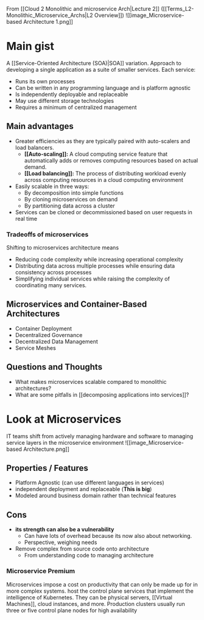From [[Cloud 2 Monolithic and microservice Arch|Lecture 2]] ([[Terms_L2-Monolithic_Microservice_Archs|L2 Overview]])
![[image_Microservice-based Architecture 1.png]]
# Main gist
A [[Service-Oriented Architecture (SOA)|SOA]] variation. Approach to developing a single application as a suite of smaller services. Each service:
- Runs its own processes 
- Can be written in any programming language and is platform agnostic 
- Is independently deployable and replaceable 
- May use different storage technologies 
- Requires a minimum of centralized management

## Main advantages
- Greater efficiencies as they are typically paired with auto-scalers and load balancers.
	- **[[Auto-scaling]]:** A cloud computing service feature that automatically adds or removes computing resources based on actual demand. 
	- **[[Load balancing]]:** The process of distributing workload evenly across computing resources in a cloud computing environment 
- Easily scalable in three ways:
	- By decomposition into simple functions 
	- By cloning microservices on demand 
	- By partitioning data across a cluster 
- Services can be cloned or decommissioned based on user requests in real time
### Tradeoffs of microservices
Shifting to microservices architecture means 
- Reducing code complexity while increasing operational complexity 
- Distributing data across multiple processes while ensuring data consistency across processes 
- Simplifying individual services while raising the complexity of coordinating many services.
## Microservices and Container-Based Architectures
- Container Deployment
- Decentralized Governance
- Decentralized Data Management
- Service Meshes
## Questions and Thoughts
- What makes microservices scalable compared to monolithic architectures?
- What are some pitfalls in [[decomposing applications into services]]?
# Look at Microservices


IT teams shift from actively managing hardware and software to managing service layers in the microservice environment
![[image_Microservice-based Architecture.png]]
## Properties / Features
- Platform Agnostic (can use different languages in services)
- independent deployment and replaceable (**This is big**)
- Modeled around business domain rather than technical features
## Cons
- **its strength can also be a vulnerability**
	- Can have lots of overhead because its now also about networking.
	- Perspective, weighing needs
- Remove complex from source code onto architecture
	- From understanding code to managing architecture
### Microservice Premium
Microservices impose a cost on productivity that can only be made up for in more complex systems. host the control plane services that implement the intelligence of Kubernetes. They can be physical servers, [[Virtual Machines]], cloud instances, and more. Production clusters usually run three or five control plane nodes for high availability